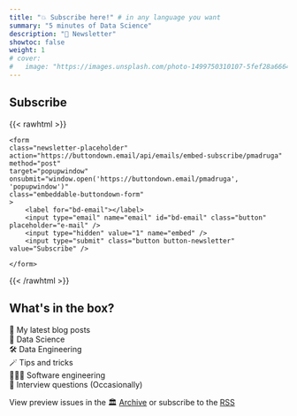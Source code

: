 ```yaml
---
title: "💥 Subscribe here!" # in any language you want
summary: "5 minutes of Data Science"
description: "📨 Newsletter"
showtoc: false
weight: 1
# cover:
#   image: "https://images.unsplash.com/photo-1499750310107-5fef28a66643?ixid=MnwxMjA3fDB8MHxwaG90by1wYWdlfHx8fGVufDB8fHx8&ixlib=rb-1.2.1&auto=format&fit=crop&w=1500&q=80"
---
```


## Subscribe

{{< rawhtml >}}

<div class="newsletter-form-wrapper">

    <form
    class="newsletter-placeholder"
    action="https://buttondown.email/api/emails/embed-subscribe/pmadruga"
    method="post"
    target="popupwindow"
    onsubmit="window.open('https://buttondown.email/pmadruga', 'popupwindow')"
    class="embeddable-buttondown-form"
    >
        <label for="bd-email"></label>
        <input type="email" name="email" id="bd-email" class="button" placeholder="e-mail" />
        <input type="hidden" value="1" name="embed" />
        <input type="submit" class="button button-newsletter" value="Subscribe" />

    </form>

</div>
{{< /rawhtml >}}

## What's in the box?

📓 My latest blog posts\
🧠 Data Science\
🛠️ Data Engineering\
🪄 Tips and tricks\
👨🏻‍💻 Software engineering\
💼 Interview questions (Occasionally)

View preview issues in the 🏛 [Archive](https://buttondown.email/pmadruga/archive/) or subscribe to the [RSS](https://buttondown.email/pmadruga/rss)

